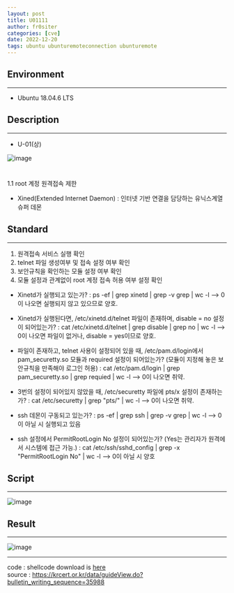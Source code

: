 ```yaml
---
layout: post
title: U01111
author: fr0siter
categories: [cve]
date: 2022-12-20
tags: ubuntu ubunturemoteconnection ubunturemote
---
```


## Environment
---
 - Ubuntu 18.04.6 LTS
 
## Description
---
 - U-01(상)
 
![image](https://user-images.githubusercontent.com/116713751/200609450-adbbd462-5f44-46f3-8132-0db4259c3451.png)
#
1.1 root 계정 원격접속 제한
 - Xined(Extended Internet Daemon) : 인터넷 기반 연결을 담당하는 유닉스계열 슈퍼 데몬

## Standard
---
1. 원격접속 서비스 실행 확인
2. telnet 파일 생성여부 및 접속 설정 여부 확인
3. 보안규칙을 확인하는 모듈 설정 여부 확인
4. 모듈 설정과 관계없이 root 계정 접속 허용 여부 설정 확인

- Xinetd가 실행되고 있는가?
  : ps -ef | grep xinetd | grep -v grep | wc -l --> 0이 나오면 실행되지 않고 있으므로 양호.

- Xinetd가 실행된다면, /etc/xinetd.d/telnet 파일이 존재하며, disable = no 설정이 되어있는가?
  : cat /etc/xinetd.d/telnet | grep disable | grep no | wc -l --> 0이 나오면 파일이 없거나, disable = yes이므로 양호.

- 파일이 존재하고, telnet 사용이 설정되어 있을 때, /etc/pam.d/login에서 pam_securetty.so 모듈과 required 설정이 되어있는가? (모듈이 지정해 놓은 보안규칙을 만족해야 로그인 허용)
  : cat /etc/pam.d/login | grep pam_securetty.so | grep requied | wc -l --> 0이 나오면 취약.

- 3번의 설정이 되어있지 않았을 때, /etc/securetty 파일에 pts/x 설정이 존재하는가?
  : cat /etc/securetty | grep "pts/" | wc -l --> 0이 나오면 취약.

- ssh 데몬이 구동되고 있는가?
  : ps -ef | grep ssh | grep -v grep | wc -l --> 0이 아닐 시 실행되고 있음

- ssh 설정에서 PermitRootLogin No 설정이 되어있는가? (Yes는 관리자가 원격에서 시스템에 접근 가능.)
  : cat /etc/ssh/sshd_config | grep -x "PermitRootLogin No" | wc -l --> 0이 아닐 시 양호  

## Script
---
 ![image](https://user-images.githubusercontent.com/116713751/200610349-7739a167-1c58-499a-a8f9-cc53480b564a.png)

## Result
---
![image](https://user-images.githubusercontent.com/116713751/200610395-6146e7aa-3cb4-412d-b576-7638175fea5e.png)


---
code : shellcode download is [here](https://github.com/fr0stier/Ubuntu_inspection)  
source : https://krcert.or.kr/data/guideView.do?bulletin_writing_sequence=35988

